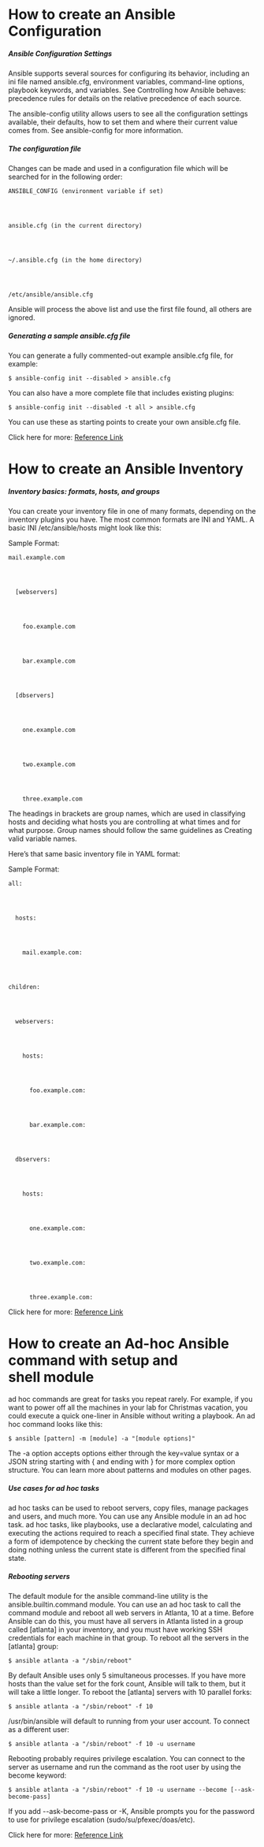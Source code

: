 # How to create an Ansible Configuration 




##### Ansible Configuration Settings




Ansible supports several sources for configuring its behavior, including an ini file named ansible.cfg, environment variables, command-line options, playbook keywords, and variables. See Controlling how Ansible behaves: precedence rules for details on the relative precedence of each source.




The ansible-config utility allows users to see all the configuration settings available, their defaults, how to set them and where their current value comes from. See ansible-config for more information.




##### The configuration file




Changes can be made and used in a configuration file which will be searched for in the following order:




    ANSIBLE_CONFIG (environment variable if set)




    ansible.cfg (in the current directory)




    ~/.ansible.cfg (in the home directory)




    /etc/ansible/ansible.cfg




Ansible will process the above list and use the first file found, all others are ignored.




##### Generating a sample ansible.cfg file




You can generate a fully commented-out example ansible.cfg file, for example:




    $ ansible-config init --disabled > ansible.cfg




You can also have a more complete file that includes existing plugins:




    $ ansible-config init --disabled -t all > ansible.cfg




You can use these as starting points to create your own ansible.cfg file.




Click here for more: [Reference Link](https://docs.ansible.com/ansible/latest/reference_appendices/config.html)




# How to create an Ansible Inventory




##### Inventory basics: formats, hosts, and groups




You can create your inventory file in one of many formats, depending on the inventory plugins you have. The most common formats are INI and YAML. A basic INI /etc/ansible/hosts might look like this:




Sample Format:




    mail.example.com




      [webservers]




        foo.example.com




        bar.example.com




      [dbservers]




        one.example.com




        two.example.com




        three.example.com




The headings in brackets are group names, which are used in classifying hosts and deciding what hosts you are controlling at what times and for what purpose. Group names should follow the same guidelines as Creating valid variable names.




Here’s that same basic inventory file in YAML format:




Sample Format:




    all:




      hosts:




        mail.example.com:




    children:




      webservers:




        hosts:




          foo.example.com:




          bar.example.com:




      dbservers:




        hosts:




          one.example.com:




          two.example.com:




          three.example.com:




Click here for more: [Reference Link](https://docs.ansible.com/ansible/latest/inventory_guide/intro_inventory.html)




# How to create an Ad-hoc Ansible command with setup and shell module




ad hoc commands are great for tasks you repeat rarely. For example, if you want to power off all the machines in your lab for Christmas vacation, you could execute a quick one-liner in Ansible without writing a playbook. An ad hoc command looks like this:




    $ ansible [pattern] -m [module] -a "[module options]"




The -a option accepts options either through the key=value syntax or a JSON string starting with { and ending with } for more complex option structure. You can learn more about patterns and modules on other pages.




##### Use cases for ad hoc tasks




ad hoc tasks can be used to reboot servers, copy files, manage packages and users, and much more. You can use any Ansible module in an ad hoc task. ad hoc tasks, like playbooks, use a declarative model, calculating and executing the actions required to reach a specified final state. They achieve a form of idempotence by checking the current state before they begin and doing nothing unless the current state is different from the specified final state.




##### Rebooting servers




The default module for the ansible command-line utility is the ansible.builtin.command module. You can use an ad hoc task to call the command module and reboot all web servers in Atlanta, 10 at a time. Before Ansible can do this, you must have all servers in Atlanta listed in a group called [atlanta] in your inventory, and you must have working SSH credentials for each machine in that group. To reboot all the servers in the [atlanta] group:




    $ ansible atlanta -a "/sbin/reboot"




By default Ansible uses only 5 simultaneous processes. If you have more hosts than the value set for the fork count, Ansible will talk to them, but it will take a little longer. To reboot the [atlanta] servers with 10 parallel forks:




    $ ansible atlanta -a "/sbin/reboot" -f 10




/usr/bin/ansible will default to running from your user account. To connect as a different user:




    $ ansible atlanta -a "/sbin/reboot" -f 10 -u username




Rebooting probably requires privilege escalation. You can connect to the server as username and run the command as the root user by using the become keyword:




    $ ansible atlanta -a "/sbin/reboot" -f 10 -u username --become [--ask-become-pass]




If you add --ask-become-pass or -K, Ansible prompts you for the password to use for privilege escalation (sudo/su/pfexec/doas/etc).




Click here for more: [Reference Link](https://docs.ansible.com/ansible/latest/command_guide/intro_adhoc.html)
